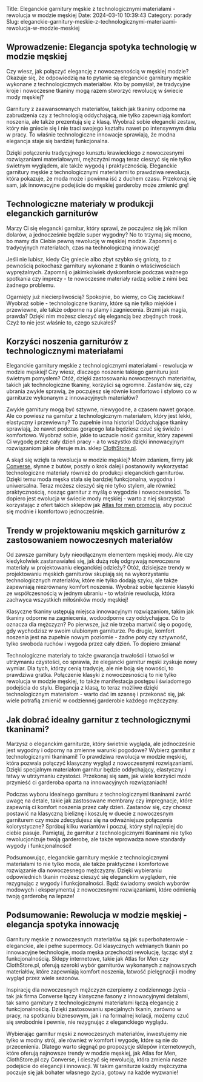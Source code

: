 Title: Eleganckie garnitury męskie z technologicznymi materiałami - rewolucja w modzie męskiej
Date: 2024-03-10 10:39:43
Category: porady
Slug: eleganckie-garnitury-meskie-z-technologicznymi-materiaami-rewolucja-w-modzie-meskiej

## Wprowadzenie: Elegancja spotyka technologię w modzie męskiej

Czy wiesz, jak połączyć elegancję z nowoczesnością w męskiej modzie? Okazuje się, że odpowiedzią na to pytanie są eleganckie garnitury męskie wykonane z technologicznych materiałów. Kto by pomyślał, że tradycyjne kroje i nowoczesne tkaniny mogą razem stworzyć rewolucję w świecie mody męskiej?

Garnitury z zaawansowanych materiałów, takich jak tkaniny odporne na zabrudzenia czy z technologią oddychającą, nie tylko zapewniają komfort noszenia, ale także prezentują się z klasą. Wyobraź sobie elegancki zestaw, który nie gniecie się i nie traci swojego kształtu nawet po intensywnym dniu w pracy. To właśnie technologiczne innowacje sprawiają, że modna elegancja staje się bardziej funkcjonalna.

Dzięki połączeniu tradycyjnego kunsztu krawieckiego z nowoczesnymi rozwiązaniami materiałowymi, mężczyźni mogą teraz cieszyć się nie tylko świetnym wyglądem, ale także wygodą i praktycznością. Eleganckie garnitury męskie z technologicznymi materiałami to prawdziwa rewolucja, która pokazuje, że moda może i powinna iść z duchem czasu. Przekonaj się sam, jak innowacyjne podejście do męskiej garderoby może zmienić grę!


## Technologiczne materiały w produkcji eleganckich garniturów

Marzy Ci się elegancki garnitur, który sprawi, że poczujesz się jak milion dolarów, a jednocześnie będzie super wygodny? No to trzymaj się mocno, bo mamy dla Ciebie pewną rewolucję w męskiej modzie. Zapomnij o tradycyjnych materiałach, czas na technologiczną innowację!

Jeśli nie lubisz, kiedy Cię gniecie albo zbyt szybko się gniotą, to z pewnością pokochasz garnitury wykonane z tkanin o właściwościach wyprężalnych. Zapomnij o jakimkolwiek dyskomforcie podczas ważnego spotkania czy imprezy - te nowoczesne materiały radzą sobie z nimi bez żadnego problemu.

Ogarnięty już niecierpliwością? Spokojnie, bo wiemy, co Cię zaciekawi! Wyobraź sobie - technologiczne tkaniny, które są nie tylko miękkie i przewiewne, ale także odporne na plamy i zagniecenia. Brzmi jak magia, prawda? Dzięki nim możesz cieszyć się elegancją bez zbędnych trosk. Czyż to nie jest właśnie to, czego szukałeś?


## Korzyści noszenia garniturów z technologicznymi materiałami

Eleganckie garnitury męskie z technologicznymi materiałami - rewolucja w modzie męskiej! Czy wiesz, dlaczego noszenie takiego garnituru jest świetnym pomysłem? Otóż, dzięki zastosowaniu nowoczesnych materiałów, takich jak technologiczne tkaniny, korzyści są ogromne. Zastanów się, czy ubrania zwykłe sprawią, że poczujesz się równie komfortowo i stylowo co w garniturze wykonanym z innowacyjnych materiałów?

Zwykłe garnitury mogą być sztywne, niewygodne, a czasem nawet gorące. Ale co powiesz na garnitur z technologicznym materiałem, który jest lekki, elastyczny i przewiewny? To zupełnie inna historia! Oddychające tkaniny sprawiają, że nawet podczas gorącego lata będziesz czuć się świeżo i komfortowo. Wyobraź sobie, jakie to uczucie nosić garnitur, który zapewni Ci wygodę przez cały dzień pracy - a to wszystko dzięki innowacyjnym rozwiązaniom jakie oferuje m.in. sklep [ClothStore.pl](https://promki.pl/kody-rabatowe/cloth-store).

A skąd się wzięła ta rewolucja w modzie męskiej? Moim zdaniem, firmy jak [Converse](https://promki.pl/kody-rabatowe/converse), słynne z butów, poszły o krok dalej i postanowiły wykorzystać technologiczne materiały również do produkcji eleganckich garniturów. Dzięki temu moda męska stała się bardziej funkcjonalna, wygodna i uniwersalna. Teraz możesz cieszyć się nie tylko stylem, ale również praktycznością, nosząc garnitur z myślą o wygodzie i nowoczesności. To dopiero jest ewolucja w świecie mody męskiej - warto z niej skorzystać korzystając z ofert takich sklepów jak [Atlas for men promocja](https://promki.pl/kody-rabatowe/atlas-for-men), aby poczuć się modnie i komfortowo jednocześnie.


## Trendy w projektowaniu męskich garniturów z zastosowaniem nowoczesnych materiałów

Od zawsze garnitury były nieodłącznym elementem męskiej mody. Ale czy kiedykolwiek zastanawiałeś się, jak dużą rolę odgrywają nowoczesne materiały w projektowaniu eleganckiej odzieży? Otóż, dzisiejsze trendy w projektowaniu męskich garniturów skupiają się na wykorzystaniu technologicznych materiałów, które nie tylko dodają szyku, ale także zapewniają niezrównany komfort noszenia. Wyobraź sobie łączenie klasyki ze współczesnością w jednym ubraniu - to właśnie rewolucja, która zachwyca wszystkich miłośników mody męskiej!

Klasyczne tkaniny ustępują miejsca innowacyjnym rozwiązaniom, takim jak tkaniny odporne na zagniecenia, wodoodporne czy oddychające. Co to oznacza dla mężczyzn? Po pierwsze, już nie trzeba martwić się o pogodę, gdy wychodzisz w swoim ulubionym garniturze. Po drugie, komfort noszenia jest na zupełnie nowym poziomie - żadne poty czy sztywność, tylko swoboda ruchów i wygoda przez cały dzień. To dopiero zmiana!

Technologiczne materiały to także gwarancja trwałości i łatwości w utrzymaniu czystości, co sprawia, że elegancki garnitur męski zyskuje nowy wymiar. Dla tych, którzy cenią tradycję, ale nie boją się nowości, to prawdziwa gratka. Połączenie klasyki z nowoczesnością to nie tylko rewolucja w modzie męskiej, to także manifestacja postępu i świadomego podejścia do stylu. Elegancja z klasą, to teraz możliwe dzięki technologicznym materiałom - warto dać im szansę i przekonać się, jak wiele potrafią zmienić w codziennej garderobie każdego mężczyzny.


## Jak dobrać idealny garnitur z technologicznymi tkaninami?

Marzysz o eleganckim garniturze, który świetnie wygląda, ale jednocześnie jest wygodny i odporny na zmienne warunki pogodowe? Wybierz garnitur z technologicznymi tkaninami! To prawdziwa rewolucja w modzie męskiej, która pozwala połączyć klasyczny wygląd z nowoczesnymi rozwiązaniami. Dzięki specjalnym materiałom garnitur będzie oddychający, elastyczny i łatwy w utrzymaniu czystości. Przekonaj się sam, jak wiele korzyści może przynieść ci garderoba oparta na innowacyjnych rozwiązaniach!

Podczas wyboru idealnego garnituru z technologicznymi tkaninami zwróć uwagę na detale, takie jak zastosowane membrany czy impregnacje, które zapewnią ci komfort noszenia przez cały dzień. Zastanów się, czy chcesz postawić na klasyczną bieliznę i koszulę w duecie z nowoczesnym garniturem czy może zdecydujesz się na odważniejsze połączenia kolorystyczne? Spróbuj kilku wariantów i poczuj, który styl najlepiej do ciebie pasuje. Pamiętaj, że garnitur z technologicznymi tkaninami nie tylko rewolucjonizuje twoją garderobę, ale także wprowadza nowe standardy wygody i funkcjonalności!

Podsumowując, eleganckie garnitury męskie z technologicznymi materiałami to nie tylko moda, ale także praktyczne i komfortowe rozwiązanie dla nowoczesnego mężczyzny. Dzięki wybieraniu odpowiednich tkanin możesz cieszyć się eleganckim wyglądem, nie rezygnując z wygody i funkcjonalności. Bądź świadomy swoich wyborów modowych i eksperymentuj z nowoczesnymi rozwiązaniami, które odmienią twoją garderobę na lepsze!


## Podsumowanie: Rewolucja w modzie męskiej - elegancja spotyka innowację

Garnitury męskie z nowoczesnych materiałów są jak superbohaterowie - eleganckie, ale i pełne supermocy. Od klasycznych wełnianych tkanin po innowacyjne technologie, moda męska przechodzi rewolucję, łącząc styl z funkcjonalnością. Sklepy internetowe, takie jak Atlas for Men czy ClothStore.pl, oferują szeroki wybór garniturów wykonanych z najnowszych materiałów, które zapewniają komfort noszenia, łatwość pielęgnacji i modny wygląd przez wiele sezonów.

Inspirację dla nowoczesnych mężczyzn czerpiemy z codziennego życia - tak jak firma Converse łączy klasyczne fasony z innowacyjnymi detalami, tak samo garnitury z technologicznymi materiałami łączą elegancję z funkcjonalnością. Dzięki zastosowaniu specjalnych tkanin, zarówno w pracy, na spotkaniu biznesowym, jak i na formalnej kolacji, możemy czuć się swobodnie i pewnie, nie rezygnując z eleganckiego wyglądu.

Wybierając garnitur męski z nowoczesnych materiałów, inwestujemy nie tylko w modny strój, ale również w komfort i wygodę, które są nie do przecenienia. Dlatego warto sięgnąć po propozycje sklepów internetowych, które oferują najnowsze trendy w modzie męskiej, jak Atlas for Men, ClothStore.pl czy Converse, i cieszyć się rewolucją, która zmienia nasze podejście do elegancji i innowacji. W takim garniturze każdy mężczyzna poczuje się jak bohater własnego życia, gotowy na każde wyzwanie!

